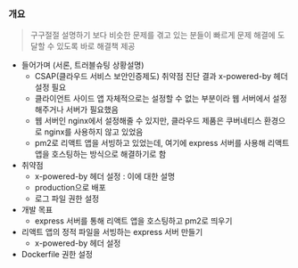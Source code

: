 ### 개요

> 구구절절 설명하기 보다 비슷한 문제를 겪고 있는 분들이 빠르게 문제 해결에 도달할 수 있도록 바로 해결책 제공

- 들어가며 (서론, 트러블슈팅 상황설명)
  - CSAP(클라우드 서비스 보안인증제도) 취약점 진단 결과 x-powered-by 헤더 설정 필요
  - 클라이언트 사이드 앱 자체적으로는 설정할 수 없는 부분이라 웹 서버에서 설정해주거나 서버가 필요했음
  - 웹 서버인 nginx에서 설정해줄 수 있지만, 클라우드 제품은 쿠버네티스 환경으로 nginx를 사용하지 않고 있었음
  - pm2로 리액트 앱을 서빙하고 있었는데, 여기에 express 서버를 사용해 리액트 앱을 호스팅하는 방식으로 해결하기로 함
- 취약점
  - x-powered-by 헤더 설정 : 이에 대한 설명
  - production으로 배포
  - 로그 파일 권한 설정
- 개발 목표
  - express 서버를 통해 리액트 앱을 호스팅하고 pm2로 띄우기
- 리액트 앱의 정적 파일을 서빙하는 express 서버 만들기
  - x-powered-by 헤더 설정
- Dockerfile 권한 설정
